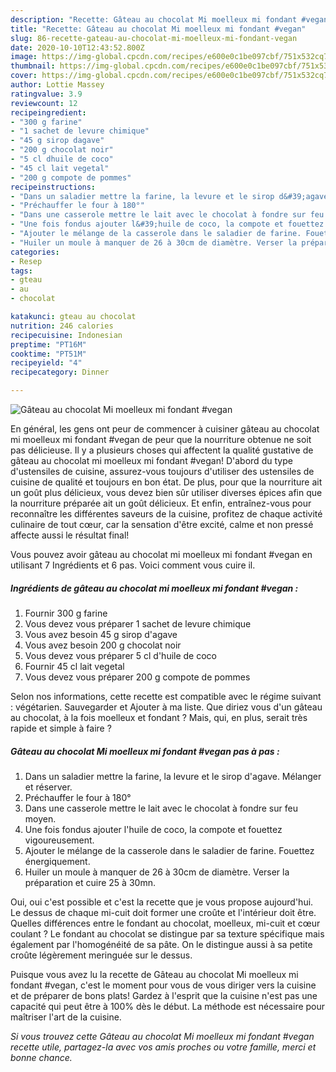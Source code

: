 ```yaml
---
description: "Recette: Gâteau au chocolat Mi moelleux mi fondant #vegan"
title: "Recette: Gâteau au chocolat Mi moelleux mi fondant #vegan"
slug: 86-recette-gateau-au-chocolat-mi-moelleux-mi-fondant-vegan
date: 2020-10-10T12:43:52.800Z
image: https://img-global.cpcdn.com/recipes/e600e0c1be097cbf/751x532cq70/gateau-au-chocolat-mi-moelleux-mi-fondant-vegan-photo-principale-de-la-recette.jpg
thumbnail: https://img-global.cpcdn.com/recipes/e600e0c1be097cbf/751x532cq70/gateau-au-chocolat-mi-moelleux-mi-fondant-vegan-photo-principale-de-la-recette.jpg
cover: https://img-global.cpcdn.com/recipes/e600e0c1be097cbf/751x532cq70/gateau-au-chocolat-mi-moelleux-mi-fondant-vegan-photo-principale-de-la-recette.jpg
author: Lottie Massey
ratingvalue: 3.9
reviewcount: 12
recipeingredient:
- "300 g farine"
- "1 sachet de levure chimique"
- "45 g sirop dagave"
- "200 g chocolat noir"
- "5 cl dhuile de coco"
- "45 cl lait vegetal"
- "200 g compote de pommes"
recipeinstructions:
- "Dans un saladier mettre la farine, la levure et le sirop d&#39;agave. Mélanger et réserver."
- "Préchauffer le four à 180°"
- "Dans une casserole mettre le lait avec le chocolat à fondre sur feu moyen."
- "Une fois fondus ajouter l&#39;huile de coco, la compote et fouettez vigoureusement."
- "Ajouter le mélange de la casserole dans le saladier de farine. Fouettez énergiquement."
- "Huiler un moule à manquer de 26 à 30cm de diamètre. Verser la préparation et cuire 25 à 30mn."
categories:
- Resep
tags:
- gteau
- au
- chocolat

katakunci: gteau au chocolat 
nutrition: 246 calories
recipecuisine: Indonesian
preptime: "PT16M"
cooktime: "PT51M"
recipeyield: "4"
recipecategory: Dinner

---
```



![Gâteau au chocolat Mi moelleux mi fondant #vegan](https://img-global.cpcdn.com/recipes/e600e0c1be097cbf/751x532cq70/gateau-au-chocolat-mi-moelleux-mi-fondant-vegan-photo-principale-de-la-recette.jpg)

En général, les gens ont peur de commencer à cuisiner gâteau au chocolat mi moelleux mi fondant #vegan de peur que la nourriture obtenue ne soit pas délicieuse. Il y a plusieurs choses qui affectent la qualité gustative de gâteau au chocolat mi moelleux mi fondant #vegan! D'abord du type d'ustensiles de cuisine, assurez-vous toujours d'utiliser des ustensiles de cuisine de qualité et toujours en bon état. De plus, pour que la nourriture ait un goût plus délicieux, vous devez bien sûr utiliser diverses épices afin que la nourriture préparée ait un goût délicieux. Et enfin, entraînez-vous pour reconnaître les différentes saveurs de la cuisine, profitez de chaque activité culinaire de tout cœur, car la sensation d'être excité, calme et non pressé affecte aussi le résultat final!

<!--inarticleads1-->

Vous pouvez avoir gâteau au chocolat mi moelleux mi fondant #vegan en utilisant 7 Ingrédients et 6 pas. Voici comment vous cuire il.

##### Ingrédients de gâteau au chocolat mi moelleux mi fondant #vegan :

1. Fournir 300 g farine
1. Vous devez vous préparer 1 sachet de levure chimique
1. Vous avez besoin 45 g sirop d&#39;agave
1. Vous avez besoin 200 g chocolat noir
1. Vous devez vous préparer 5 cl d&#39;huile de coco
1. Fournir 45 cl lait vegetal
1. Vous devez vous préparer 200 g compote de pommes


Selon nos informations, cette recette est compatible avec le régime suivant : végétarien. Sauvegarder et Ajouter à ma liste. Que diriez vous d&#39;un gâteau au chocolat, à la fois moelleux et fondant ? Mais, qui, en plus, serait très rapide et simple à faire ? 

<!--inarticleads2-->

##### Gâteau au chocolat Mi moelleux mi fondant #vegan pas à pas :

1. Dans un saladier mettre la farine, la levure et le sirop d&#39;agave. Mélanger et réserver.
1. Préchauffer le four à 180°
1. Dans une casserole mettre le lait avec le chocolat à fondre sur feu moyen.
1. Une fois fondus ajouter l&#39;huile de coco, la compote et fouettez vigoureusement.
1. Ajouter le mélange de la casserole dans le saladier de farine. Fouettez énergiquement.
1. Huiler un moule à manquer de 26 à 30cm de diamètre. Verser la préparation et cuire 25 à 30mn.


Oui, oui c&#39;est possible et c&#39;est la recette que je vous propose aujourd&#39;hui. Le dessus de chaque mi-cuit doit former une croûte et l&#39;intérieur doit être. Quelles différences entre le fondant au chocolat, moelleux, mi-cuit et cœur coulant ? Le fondant au chocolat se distingue par sa texture spécifique mais également par l&#39;homogénéité de sa pâte. On le distingue aussi à sa petite croûte légèrement meringuée sur le dessus. 

<!--inarticleads1-->

<p>
Puisque vous avez lu la recette de Gâteau au chocolat Mi moelleux mi fondant #vegan, c'est le moment pour vous de vous diriger vers la cuisine et de préparer de bons plats! Gardez à l'esprit que la cuisine n'est pas une capacité qui peut être à 100% dès le début. La méthode est nécessaire pour maîtriser l'art de la cuisine.
</p>

<p>
<i>Si vous trouvez cette Gâteau au chocolat Mi moelleux mi fondant #vegan recette utile, partagez-la avec vos amis proches ou votre famille, merci et bonne chance.</i>
</p>
